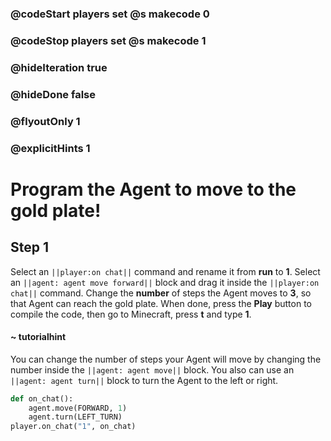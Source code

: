 ### @codeStart players set @s makecode 0
### @codeStop players set @s makecode 1

### @hideIteration true 
### @hideDone false
### @flyoutOnly 1
### @explicitHints 1


# Program the Agent to move to the gold plate!

## Step 1
Select an ``||player:on chat||`` command and rename it from **run** to **1**. Select an ``||agent: agent move forward||`` block and drag it inside the ``||player:on chat||`` command. Change the **number** of steps the Agent moves to **3**, so that Agent can reach the gold plate. When done, press the **Play** button to compile the code, then go to Minecraft, press **t** and type **1**.

#### ~ tutorialhint 
You can change the number of steps your Agent will move by changing the number inside the ``||agent: agent move||`` block. You also can use an ``||agent: agent turn||`` block to turn the Agent to the left or right.



```python
def on_chat():
    agent.move(FORWARD, 1)
    agent.turn(LEFT_TURN)
player.on_chat("1", on_chat)

``` 
